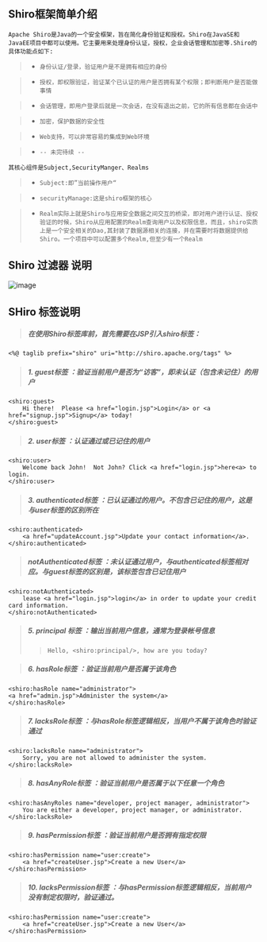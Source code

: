 Shiro框架简单介绍
------------------------------
	Apache Shiro是Java的一个安全框架，旨在简化身份验证和授权。Shiro在JavaSE和JavaEE项目中都可以使用。它主要用来处理身份认证，授权，企业会话管理和加密等.Shiro的具体功能点如下:
	
> * `身份认证/登录，验证用户是不是拥有相应的身份`

> * `授权，即权限验证，验证某个已认证的用户是否拥有某个权限；即判断用户是否能做事情`

> * `会话管理，即用户登录后就是一次会话，在没有退出之前，它的所有信息都在会话中`

> * `加密，保护数据的安全性`

> * `Web支持，可以非常容易的集成到Web环境`

> * `-- 未完待续 -- `
		
	其核心组件是Subject,SecurityManger、Realms
		
> * `Subject:即”当前操作用户“`

> * `securityManage:这是shiro框架的核心`

> * `Realm实际上就是Shiro与应用安全数据之间交互的桥梁，即对用户进行认证、授权验证的时候，Shiro从应用配置的Realm查询用户以及权限信息，而且，shiro实质上是一个安全相关的Dao,其封装了数据源相关的连接，并在需要时将数据提供给Shiro。一个项目中可以配置多个Realm,但至少有一个Realm`


Shiro 过滤器 说明
------------------------------
![image](https://raw.githubusercontent.com/dllwh/wechat/master/static/wechat-manage/shiroFilter.png)



SHiro 标签说明
------------------------------

>#####  在使用Shiro标签库前，首先需要在JSP引入shiro标签：

	<%@ taglib prefix="shiro" uri="http://shiro.apache.org/tags" %>

>#####  1. guest标签 ：验证当前用户是否为“访客”，即未认证（包含未记住）的用户
	<shiro:guest>
		Hi there!  Please <a href="login.jsp">Login</a> or <a href="signup.jsp">Signup</a> today! 
	</shiro:guest>

>#####  2. user标签 ：认证通过或已记住的用户
	<shiro:user> 
		Welcome back John!  Not John? Click <a href="login.jsp">here<a> to login. 
	</shiro:user>

>##### 3. authenticated标签 ：已认证通过的用户。不包含已记住的用户，这是与user标签的区别所在
	<shiro:authenticated> 
		<a href="updateAccount.jsp">Update your contact information</a>. 
	</shiro:authenticated>

>#####  notAuthenticated标签 ：未认证通过用户，与authenticated标签相对应。与guest标签的区别是，该标签包含已记住用户
	<shiro:notAuthenticated> 
		lease <a href="login.jsp">login</a> in order to update your credit card information. 
	</shiro:notAuthenticated>

>##### 5. principal 标签 ：输出当前用户信息，通常为登录帐号信息
> >		Hello, <shiro:principal/>, how are you today?

>##### 6. hasRole标签 ：验证当前用户是否属于该角色
	<shiro:hasRole name="administrator"> 
	<a href="admin.jsp">Administer the system</a> 
	</shiro:hasRole>

>##### 7. lacksRole标签 ：与hasRole标签逻辑相反，当用户不属于该角色时验证通过
	<shiro:lacksRole name="administrator"> 
		Sorry, you are not allowed to administer the system.  
	</shiro:lacksRole>

>##### 8. hasAnyRole标签 ：验证当前用户是否属于以下任意一个角色
	<shiro:hasAnyRoles name="developer, project manager, administrator"> 
		You are either a developer, project manager, or administrator. 
	</shiro:lacksRole>

>##### 9. hasPermission标签 ：验证当前用户是否拥有指定权限
	<shiro:hasPermission name="user:create"> 
		<a href="createUser.jsp">Create a new User</a> 
	</shiro:hasPermission>

>##### 10. lacksPermission标签 ：与hasPermission标签逻辑相反，当前用户没有制定权限时，验证通过。
	<shiro:hasPermission name="user:create"> 
		<a href="createUser.jsp">Create a new User</a> 
	</shiro:hasPermission>